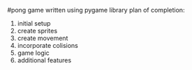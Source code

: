 #pong
game written using pygame library
plan of completion:
1) initial setup
2) create sprites
3) create movement
4) incorporate colisions
5) game logic
6) additional features
